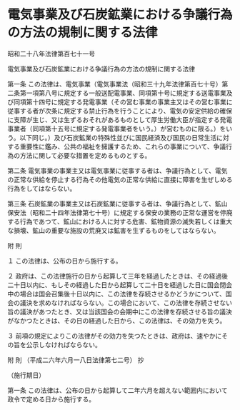 # 電気事業及び石炭鉱業における争議行為の方法の規制に関する法律

昭和二十八年法律第百七十一号

電気事業及び石炭鉱業における争議行為の方法の規制に関する法律

第一条 この法律は、電気事業（電気事業法（昭和三十九年法律第百七十号）第二条第一項第八号に規定する一般送配電事業、同項第十号に規定する送電事業及び同項第十四号に規定する発電事業（その営む事業の事業主又はその営む事業に従事する者が次条に規定する禁止行為を行うことにより、電気の安定供給の確保に支障が生じ、又は生ずるおそれがあるものとして厚生労働大臣が指定する発電事業者（同項第十五号に規定する発電事業者をいう。）が営むものに限る。）をいう。以下同じ。）及び石炭鉱業の特殊性並びに国民経済及び国民の日常生活に対する重要性に鑑み、公共の福祉を擁護するため、これらの事業について、争議行為の方法に関して必要な措置を定めるものとする。

第二条 電気事業の事業主又は電気事業に従事する者は、争議行為として、電気の正常な供給を停止する行為その他電気の正常な供給に直接に障害を生ぜしめる行為をしてはならない。

第三条 石炭鉱業の事業主又は石炭鉱業に従事する者は、争議行為として、鉱山保安法（昭和二十四年法律第七十号）に規定する保安の業務の正常な運営を停廃する行為であつて、鉱山における人に対する危害、鉱物資源の滅失若しくは重大な損壊、鉱山の重要な施設の荒廃又は鉱害を生ずるものをしてはならない。

附 則

１ この法律は、公布の日から施行する。

２ 政府は、この法律施行の日から起算して三年を経過したときは、その経過後二十日以内に、もしその経過した日から起算して二十日を経過した日に国会閉会中の場合は国会召集後十日以内に、この法律を存続させるかどうかについて、国会の議決を求めなければならない。この場合において、この法律を存続させない旨の議決があつたとき、又は当該国会の会期中にこの法律を存続させる旨の議決がなかつたときは、その日の経過した日から、この法律は、その効力を失う。

３ 前項の規定によりこの法律がその効力を失つたときは、政府は、速やかにその旨を公示しなければならない。

附 則 （平成二六年六月一八日法律第七二号） 抄

（施行期日）

第一条 この法律は、公布の日から起算して二年六月を超えない範囲内において政令で定める日から施行する。
